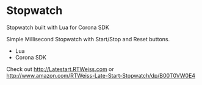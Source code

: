 # Stopwatch
Stopwatch built with Lua for Corona SDK

Simple Millisecond Stopwatch with Start/Stop and Reset buttons.

- Lua
- Corona SDK

Check out http://Latestart.RTWeiss.com or http://www.amazon.com/RTWeiss-Late-Start-Stopwatch/dp/B00T0VW0E4
